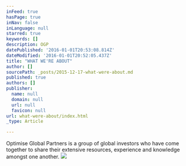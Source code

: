 ```yaml
---
inFeed: true
hasPage: true
inNav: false
inLanguage: null
starred: true
keywords: []
description: OGP
datePublished: '2016-01-01T20:53:08.814Z'
dateModified: '2016-01-01T20:52:05.437Z'
title: "WHAT WE'RE ABOUT"
author: []
sourcePath: _posts/2015-12-17-what-were-about.md
published: true
authors: []
publisher:
  name: null
  domain: null
  url: null
  favicon: null
url: what-were-about/index.html
_type: Article

---
```

Optimise Global Partners is a group of global investors who have come together to share their extensive resources, experience and knowledge amongst one another. ![](https://the-grid-user-content.s3-us-west-2.amazonaws.com/1ccb7ae0-f3cc-4170-aadc-2adc2cfbc1e1.jpg)